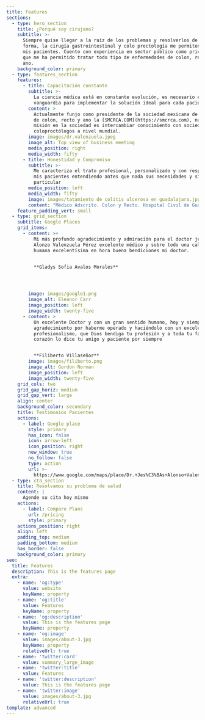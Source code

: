 ```yaml
---
title: Features
sections:
  - type: hero_section
    title: ¿Porqué soy cirujano?
    subtitle: >-
      Siempre quise llegar a la raíz de los problemas y resolverlos de la mejor
      forma, la cirugía gastrointestinal y colo proctología me permiten ayudar a
      mis pacientes. Cuento con experiencia en sector público como privado, lo
      que me ha permitido tratar todo tipo de enfermedades de colon, recto y
      ano.
    background_color: primary
  - type: features_section
    features:
      - title: Capacitación constante
        subtitle: >-
          La ciencia médica está en constante evolución, es necesario estar a la
          vanguardia para implementar la solución ideal para cada paciente
        content: >
          Actualmente funjo como presidente de la sociedad mexicana de cirujanos
          de colon, recto y ano la [SMCRCA.COM](https://smcrca.com), nuestra
          misión en la sociedad es intercambiar conocimiento con sociedades de
          coloproctólogos a nivel mundial.
        image: images/dr.valenzuela.jpeg
        image_alt: Top view of business meeting
        media_position: right
        media_width: fifty
      - title: Honestidad y Compromiso
        subtitle: >-
          Me caracteriza el trato profesional, personalizado y con respeto hacia
          mis pacientes entendiendo antes que nada sus necesidades y situación
          particular
        media_position: left
        media_width: fifty
        image: images/tatamiento de colitis ulcerosa en guadalajara.jpg
        content: "Médico Adscrito. Colon y Recto. Hospital Civil de Guadalajara\n\n### Certificación: C11005518\n\n**FORMACIÓN**\n\n•\_**Fellowship.**\_Coloproctología. Hospital Civil de Guadalajara\n•\_**Especialidad**. Cirugía General. Universidad de Guadalajara (UdeG). Guadalajara. 2011\n•\_**Licenciatura**.\_**Médico Cirujano.**\_Universidad Autónoma de Sinaloa (UAS). Sinaloa. 2005\n\n**IDIOMAS**\n\nEspañol, Inglés\n\nConstantes seminarios y actualizaciones a nivel nacional e internacional.\n\nel Dr. Valenzuela Pérez es reconocido como uno de los mejores especialistas en Cirugía General de Guadalajara, Jalisco.\n"
    feature_padding_vert: small
  - type: grid_section
    subtitle: Google Places
    grid_items:
      - content: >+
          Mi más profundo agradecimiento y admiración para el doctor jesus
          Alonzo Valenzuela Pérez excelente médico y sobre todo una calidad
          humana excelentísima en hora buena bendiciones mi doctor.


          **Gladys Sofia Avalos Morales**




        image: images/google1.png
        image_alt: Eleanor Carr
        image_position: left
        image_width: twenty-five
      - content: >
          Un excelente Doctor y con un gran sentido humano, hoy y siempre mi
          agradecimiento por haberme operado y haciéndolo con un excelente
          profesionalismo, que Dios bendiga tu profesión y a toda tu familia, de
          corazón lo dice tu amigo y paciente por siempre


          **Filiberto Villaseñor**
        image: images/filiberto.png
        image_alt: Gordon Norman
        image_position: left
        image_width: twenty-five
    grid_cols: two
    grid_gap_horiz: medium
    grid_gap_vert: large
    align: center
    background_color: secondary
    title: Testimonios Pacientes
    actions:
      - label: Google place
        style: primary
        has_icon: false
        icon: arrow-left
        icon_position: right
        new_window: true
        no_follow: false
        type: action
        url: >-
          https://www.google.com/maps/place/Dr.+Jes%C3%BAs+Alonso+Valenzuela+P%C3%A9rez/@20.7217485,-103.4318502,17z/data=!4m7!3m6!1s0x8428ae424c44c871:0x55f1bbc61054b413!8m2!3d20.7217485!4d-103.4296615!9m1!1b1
  - type: cta_section
    title: Resolvamos su problema de salud
    content: |
      Agende su cita hoy mismo
    actions:
      - label: Compare Plans
        url: /pricing
        style: primary
    actions_position: right
    align: left
    padding_top: medium
    padding_bottom: medium
    has_border: false
    background_color: primary
seo:
  title: Features
  description: This is the features page
  extra:
    - name: 'og:type'
      value: website
      keyName: property
    - name: 'og:title'
      value: Features
      keyName: property
    - name: 'og:description'
      value: This is the features page
      keyName: property
    - name: 'og:image'
      value: images/about-3.jpg
      keyName: property
      relativeUrl: true
    - name: 'twitter:card'
      value: summary_large_image
    - name: 'twitter:title'
      value: Features
    - name: 'twitter:description'
      value: This is the features page
    - name: 'twitter:image'
      value: images/about-3.jpg
      relativeUrl: true
template: advanced
---
```

